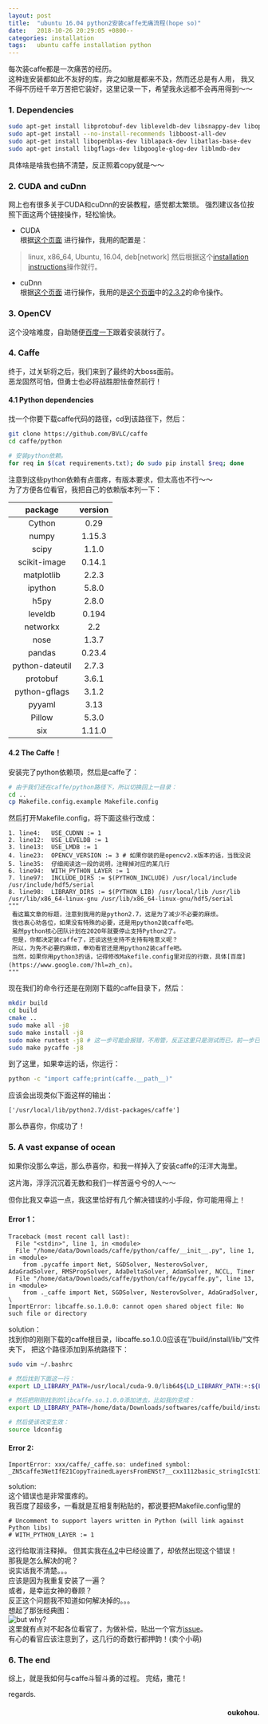 ```yaml
---
layout: post
title:  "ubuntu 16.04 python2安装caffe无痛流程(hope so)"
date:   2018-10-26 20:29:05 +0800--
categories: installation
tags:   ubuntu caffe installation python
---
```


每次装caffe都是一次痛苦的经历。  
这种连安装都如此不友好的库，弃之如敝屣都来不及，然而还总是有人用，
我又不得不历经千辛万苦把它装好，这里记录一下，希望我永远都不会再用得到～～

### 1. Dependencies
```bash
sudo apt-get install libprotobuf-dev libleveldb-dev libsnappy-dev libopencv-dev libhdf5-serial-dev protobuf-compiler
sudo apt-get install --no-install-recommends libboost-all-dev
sudo apt-get install libopenblas-dev liblapack-dev libatlas-base-dev
sudo apt-get install libgflags-dev libgoogle-glog-dev liblmdb-dev
```
具体啥是啥我也搞不清楚，反正照着copy就是～～

### 2. CUDA and cuDnn
网上也有很多关于CUDA和cuDnn的安装教程，感觉都太繁琐。
强烈建议各位按照下面这两个链接操作，轻松愉快。
- CUDA  
根据[这个页面](https://developer.nvidia.com/cuda-downloads?target_os=Linux&target_arch=x86_64&target_distro=Ubuntu&target_version=1604&target_type=debnetwork)
进行操作，我用的配置是：  
> linux, x86_64, Ubuntu, 16.04, deb[network]
然后根据这个[installation instructions](https://developer.nvidia.com/cuda-downloads?target_os=Linux&target_arch=x86_64&target_distro=Ubuntu&target_version=1604&target_type=debnetwork)操作就行。

- cuDnn  
根据[这个页面](https://docs.nvidia.com/deeplearning/sdk/cudnn-install/index.html)
进行操作，我用的是[这个页面](https://docs.nvidia.com/deeplearning/sdk/cudnn-install/index.html)中的[2.3.2](https://docs.nvidia.com/deeplearning/sdk/cudnn-install/index.html#installlinux-deb)的命令操作。

### 3. OpenCV
这个没啥难度，自助随便[百度一下](https://www.google.com/?hl=zh_cn)跟着安装就行了。

### 4. Caffe
终于，过关斩将之后，我们来到了最终的大boss面前。  
恶龙固然可怕，但勇士也必将战胜胆怯奋然前行！  

#### 4.1 Python dependencies
找一个你要下载caffe代码的路径，cd到该路径下，然后：
```bash
git clone https://github.com/BVLC/caffe
cd caffe/python

# 安装python依赖。
for req in $(cat requirements.txt); do sudo pip install $req; done
```
注意到这些python依赖有点蛋疼，有版本要求，但太高也不行～～  
为了方便各位看官，我把自己的依赖版本列一下：

|package | version|
|:---------:|:----------------:|
|Cython| 0.29|
|numpy|	1.15.3
|scipy|1.1.0
|scikit-image|	0.14.1
|matplotlib|	2.2.3
|ipython|  5.8.0
|h5py|2.8.0
|leveldb|   0.194
|networkx|	2.2
|nose|	1.3.7
|pandas|	0.23.4
|python-dateutil|	2.7.3
|protobuf|	3.6.1
|python-gflags|	3.1.2
|pyyaml|	3.13
|Pillow| 5.3.0
|six|1.11.0


#### 4.2 The Caffe！
安装完了python依赖项，然后是caffe了：
```bash
# 由于我们还在caffe/python路径下，所以切换回上一目录：
cd ..
cp Makefile.config.example Makefile.config
```
然后打开Makefile.config，将下面这些行改成：
```text
1. line4:   USE_CUDNN := 1
2. line12:  USE_LEVELDB := 1
3. line13:  USE_LMDB := 1
4. line23:  OPENCV_VERSION := 3 # 如果你装的是opencv2.x版本的话，当我没说
5. line35:  仔细阅读这一段的说明，注释掉对应的某几行
6. line94:  WITH_PYTHON_LAYER := 1
7. line97:  INCLUDE_DIRS := $(PYTHON_INCLUDE) /usr/local/include /usr/include/hdf5/serial
8. line98:  LIBRARY_DIRS := $(PYTHON_LIB) /usr/local/lib /usr/lib /usr/lib/x86_64-linux-gnu /usr/lib/x86_64-linux-gnu/hdf5/serial 
"""
 看这篇文章的标题，注意到我用的是python2.7，这是为了减少不必要的麻烦。
 我也衷心劝各位，如果没有特殊的必要，还是用python2装caffe吧。
 虽然python核心团队计划在2020年就要停止支持Python2了。
 但是，你都决定装caffe了，还谈这些支持不支持有啥意义呢？
 所以，为免不必要的麻烦，奉劝看官还是用python2装caffe吧。
 当然，如果你用python3的话，记得修改Makefile.config里对应的行数，具体[百度](https://www.google.com/?hl=zh_cn)。
"""
```
现在我们的命令行还是在刚刚下载的caffe目录下，然后：
```bash
mkdir build
cd build
cmake ..
sudo make all -j8
sudo make install -j8
sudo make runtest -j8 # 这一步可能会报错，不用管，反正这里只是测试而已，前一步已经安装好了。至少我是没管的。
sudo make pycaffe -j8
```
到了这里，如果幸运的话，你运行：
```bash
python -c "import caffe;print(caffe.__path__)"
```
应该会出现类似下面这样的输出：
```text
['/usr/local/lib/python2.7/dist-packages/caffe']
```
那么恭喜你，你成功了！


### 5. A vast expanse of ocean
如果你没那么幸运，那么恭喜你，和我一样掉入了安装caffe的汪洋大海里。

这片海，浮浮沉沉着无数和我们一样苦逼兮兮的人～～

但你比我又幸运一点，我这里恰好有几个解决错误的小手段，你可能用得上！

#### Error 1：
```text
Traceback (most recent call last):
  File "<stdin>", line 1, in <module>
  File "/home/data/Downloads/caffe/python/caffe/__init__.py", line 1, in <module>
    from .pycaffe import Net, SGDSolver, NesterovSolver, AdaGradSolver, RMSPropSolver, AdaDeltaSolver, AdamSolver, NCCL, Timer
  File "/home/data/Downloads/caffe/python/caffe/pycaffe.py", line 13, in <module>
    from ._caffe import Net, SGDSolver, NesterovSolver, AdaGradSolver, \
ImportError: libcaffe.so.1.0.0: cannot open shared object file: No such file or directory
```
solution：  
   找到你的刚刚下载的caffe根目录，libcaffe.so.1.0.0应该在”/build/install/lib/“文件夹下，
   把这个路径添加到系统路径下：
```bash
sudo vim ~/.bashrc

# 然后找到下面这一行：
export LD_LIBRARY_PATH=/usr/local/cuda-9.0/lib64${LD_LIBRARY_PATH:+:${LD_LIBRARY_PATH}}

# 然后把刚刚找到的libcaffe.so.1.0.0添加进去，比如我的变成：
export LD_LIBRARY_PATH=/home/data/Downloads/softwares/caffe/build/install/lib/:/usr/local/cuda-9.0/lib64${LD_LIBRARY_PATH:+:${LD_LIBRARY_PATH}}

# 然后使该改变生效：
source ldconfig
```


#### Error 2:
```text
ImportError: xxx/caffe/_caffe.so: undefined symbol: _ZN5caffe3NetIfE21CopyTrainedLayersFromENSt7__cxx1112basic_stringIcSt11
```

solution:  
    这个错误也是非常蛋疼的。  
    我百度了超级多，一看就是互相复制粘贴的，都说要把Makefile.config里的     
```text
# Uncomment to support layers written in Python (will link against Python libs)
# WITH_PYTHON_LAYER := 1
```
这行给取消注释掉。
但其实我在[4.2](#4.2)中已经设置了，却依然出现这个错误！    
那我是怎么解决的呢？  
说实话我不清楚。。。  
应该是因为我重复安装了一遍？  
或者，是幸运女神的眷顾？  
反正这个问题我不知道如何解决掉的。。。    
想起了那张经典图：    
![but why?](https://s1.ax2x.com/2018/10/26/5Xp4rR.jpg)  
这里就有点对不起各位看官了，为做补偿，贴出一个官方[issue](https://github.com/BVLC/caffe/issues/3834)。    
有心的看官应该注意到了，这几行的奇数行都押韵！(卖个小萌)  
    
### 6. The end
综上，就是我如何与caffe斗智斗勇的过程。
完结，撒花！



regards.
<h4 align = "right">oukohou.</h4>

